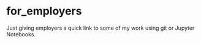 # for_employers
Just giving employers a quick link to some of my work using git or Jupyter Notebooks.
